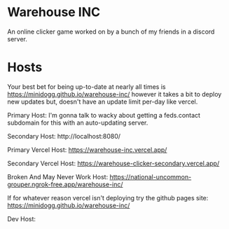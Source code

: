 # Warehouse INC
An online clicker game worked on by a bunch of my friends in a discord server.

# Hosts
Your best bet for being up-to-date at nearly all times is https://minidogg.github.io/warehouse-inc/ however it takes a bit to deploy new updates but, doesn't have an update limit per-day like vercel.

Primary Host: I'm gonna talk to wacky about getting a feds.contact subdomain for this with an auto-updating server.  

Secondary Host: http://localhost:8080/

Primary Vercel Host: https://warehouse-inc.vercel.app/  

Secondary Vercel Host: https://warehouse-clicker-secondary.vercel.app/

Broken And May Never Work Host: https://national-uncommon-grouper.ngrok-free.app/warehouse-inc/

If for whatever reason vercel isn't deploying try the github pages site: https://minidogg.github.io/warehouse-inc/  

Dev Host: 
